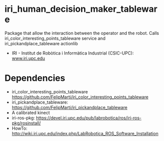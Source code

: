 iri_human_decision_maker_tableware
===================================

Package that allow the interaction between the operator and the robot. Calls iri_color_interesting_points_tableware service and iri_pickandplace_tableware actionlib

* IRI - Institut de Robòtica i Informàtica Industrial (CSIC-UPC): www.iri.upc.edu


Dependencies
===========================
* iri_color_interesting_points_tableware https://github.com/FelipMarti/iri_color_interesting_points_tableware
* iri_pickandplace_tableware: https://github.com/FelipMarti/iri_pickandplace_tableware
* A calibrated kinect
* iri-ros-pkg: https://devel.iri.upc.edu/pub/labrobotica/ros/iri-ros-pkg/rosinstall/
* HowTo: http://wiki.iri.upc.edu/index.php/LabRobotica_ROS_Software_Installation

